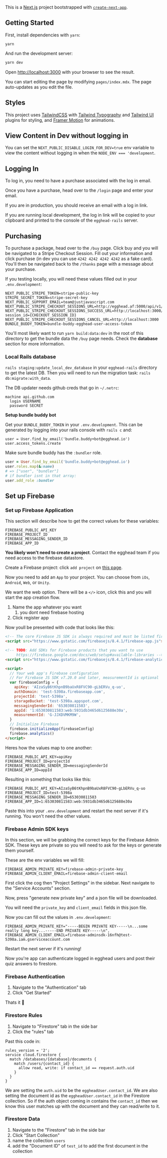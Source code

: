 This is a [Next.js](https://nextjs.org/) project bootstrapped with [`create-next-app`](https://github.com/zeit/next.js/tree/canary/packages/create-next-app).

## Getting Started

First, install dependencies with `yarn`:

```
yarn
```

And run the development server:

```bash
yarn dev
```

Open [http://localhost:3000](http://localhost:3000) with your browser to see the result.

You can start editing the page by modifying `pages/index.mdx`. The page auto-updates as you edit the file.

## Styles

This project uses [TailwindCSS](https://tailwindcss.com/) with [Tailwind Typography](https://github.com/tailwindlabs/tailwindcss-typography) and [Tailwind UI](http://tailwindui.com/) plugins for styling, and [Framer Motion](https://www.framer.com/api/motion/) for animations.

## View Content in Dev without logging in

You can set the `NEXT_PUBLIC_DISABLE_LOGIN_FOR_DEV=true` env variable to view the content without logging in when the `NODE_ENV === 'development`.

## Logging In

To log in, you need to have a purchase associated with the log in email.

Once you have a purchase, head over to the `/login` page and enter your email.

If you are in production, you should receive an email with a log in link.

If you are running local development, the log in link will be copied to your clipboard and printed to the console of the `egghead-rails` server.

## Purchasing

To purchase a package, head over to the `/buy` page. Click buy and you will be navigated to a Stripe Checkout Session. Fill out your information and click purchase (in dev you can use `4242 4242 4242 4242` as a fake card). You'll then be navigated back to the `/thanks` page with a message about your purchase.

If you testing locally, you will need these values filled out in your `.env.development`:

```
NEXT_PUBLIC_STRIPE_TOKEN=stripe-public-key
STRIPE_SECRET_TOKEN=stripe-secret-key
NEXT_PUBLIC_SUPPORT_EMAIL=team@justjavascript.com
NEXT_PUBLIC_STRIPE_CHECKOUT_SESSIONS_URL=http://egghead.af:5000/api/v1/stripe/session
NEXT_PUBLIC_STRIPE_CHECKOUT_SESSIONS_SUCCESS_URL=http://localhost:3000/thanks?session_id={CHECKOUT_SESSION_ID}
NEXT_PUBLIC_STRIPE_CHECKOUT_SESSIONS_CANCEL_URL=http://localhost:3000
BUNDLE_BUDDY_TOKEN=bundle-buddy-egghead-user-access-token
```

You'll most likely want to run `yarn build:data:dev` in the root of this directory to get the bundle data the `/buy` page needs. Check the **database** section for more information.

### Local Rails database

`rails staging:update_local_dev_database` in your `egghead-rails` directory to get the latest DB. Then you will need to run the migration task: `rails db:migrate:with_data`.

The DB updater needs github creds that go in `~/.netrc`:

```
machine api.github.com
  login USERNAME
  password SECRET
```

**Setup bundle buddy bot**

Get your `BUNDLE_BUDDY_TOKEN` in your `.env.development`. This can be generated by logging into your rails console with `rails c` and:

```
user = User.find_by_email('bundle.buddy+bot@egghead.io')
user.access_tokens.create
```

Make sure bundle buddy has the `:bundler` role.

```ruby
user = User.find_by_email('bundle.buddy+bot@egghead.io')
user.roles.map(&:name)
# => ["user", "bundler"]
# if bundler isnt in that array:
user.add_role :bundler
```

## Set up Firebase

### Set up Firebase Application

This section will describe how to get the correct values for these variables:

```
FIREBASE_PUBLIC_API_KEY
FIREBASE_PROJECT_ID
FIREBASE_MESSAGING_SENDER_ID
FIREBASE_APP_ID
```

**You likely won't need to create a project**. Contact the egghead team if you need access to the firebase datastore.

Create a Firebase project: click `add project` on [this page](https://console.firebase.google.com/u/0/).

Now you need to add an `App` to your project. You can choose from `iOs`, `Android`, `Web`, or `Unity`.

We want the web option. There will be a `</>` icon, click this and you will start the app creation flow.

1. Name the app whatever you want
   1. you dont need firebase hosting
2. Click register app

Now youll be presented with code that looks like this:

```html
<!-- The core Firebase JS SDK is always required and must be listed first -->
<script src="https://www.gstatic.com/firebasejs/8.4.1/firebase-app.js"></script>

<!-- TODO: Add SDKs for Firebase products that you want to use
     https://firebase.google.com/docs/web/setup#available-libraries -->
<script src="https://www.gstatic.com/firebasejs/8.4.1/firebase-analytics.js"></script>

<script>
  // Your web app's Firebase configuration
  // For Firebase JS SDK v7.20.0 and later, measurementId is optional
  var firebaseConfig = {
    apiKey: 'AIzaSyB6tKhpnB9baUxR8FVC90-gLbERVu_q-uo',
    authDomain: 'test-5398a.firebaseapp.com',
    projectId: 'test-5398a',
    storageBucket: 'test-5398a.appspot.com',
    messagingSenderId: '653030811583',
    appId: '1:653030811583:web:5931db3465d6125688e30a',
    measurementId: 'G-JJXDVMKM9W',
  }
  // Initialize Firebase
  firebase.initializeApp(firebaseConfig)
  firebase.analytics()
</script>
```

Heres how the values map to one another:

```
FIREBASE_PUBLIC_API_KEY=apiKey
FIREBASE_PROJECT_ID=projectId
FIREBASE_MESSAGING_SENDER_ID=messagingSenderId
FIREBASE_APP_ID=appId
```

Resulting in something that looks like this:

```
FIREBASE_PUBLIC_API_KEY=AIzaSyB6tKhpnB9baUxR8FVC90-gLbERVu_q-uo
FIREBASE_PROJECT_ID=test-5398a
FIREBASE_MESSAGING_SENDER_ID=653030811583
FIREBASE_APP_ID=1:653030811583:web:5931db3465d6125688e30a
```

Paste this into your `.env.development` and restart the next server if it's running. You won't need the other values.

### Firebase Admin SDK keys

In this section, we will be grabbing the correct keys for the Firebase Admin SDK. These keys are private so you will need to ask for the keys or generate them yourself.

These are the env variables we will fill:

```
FIREBASE_ADMIN_PRIVATE_KEY=firebase-admin-private-key
FIREBASE_ADMIN_CLIENT_EMAIL=firebase-admin-client-email
```

First click the cog then "Project Settings" in the sidebar. Next navigate to the "Service Accounts" section.

Now, press "generate new private key" and a json file will be downloaded.

You will need the `private_key` and `client_email` fields in this json file.

Now you can fill out the values in `.env.development`:

```
FIREBASE_ADMIN_PRIVATE_KEY="-----BEGIN PRIVATE KEY-----\n...some really long key...-----END PRIVATE KEY-----\n",
FIREBASE_ADMIN_CLIENT_EMAIL=firebase-adminsdk-16nfh@test-5398a.iam.gserviceaccount.com
```

Restart the next server if it's running!

Now you're app can authenticate logged in egghead users and post their quiz answers to firestore.

### Firebase Authentication

1. Navigate to the "Authentication" tab
2. Click "Get Started"

Thats it 👀

### Firestore Rules

1. Navigate to "Firestore" tab in the side bar
2. Click the "rules" tab

Past this code in:

```
rules_version = '2';
service cloud.firestore {
  match /databases/{database}/documents {
    match /users/{contact_id} {
      allow read, write: if contact_id == request.auth.uid
    }
  }
}
```

We are setting the `auth.uid` to be the `eggheadUser.contact_id`. We are also setting the document id as the `eggheadUser.contact_id` in the Firestore collection. So if the auth object coming in contains the `contact_id` then we know this user matches up with the document and they can read/write to it.

### Firestore Data

1. Navigate to the "Firestore" tab in the side bar
2. Click "Start Collection"
3. name the collection `users`
4. add the "Document ID" of `test_id` to add the first document in the collection
